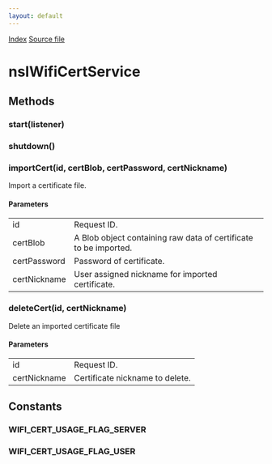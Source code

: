 ```yaml
---
layout: default
---
```

<div id='links'><a href="../index.html">Index</a>
<a href="http://dxr.mozilla.org/mozilla-central/source/dom/wifi/nsIWifiCertService.idl">Source file</a>
</div>

# nsIWifiCertService #

## Methods ##

### start(listener) ###

### shutdown() ###

### importCert(id, certBlob, certPassword, certNickname) ###
  
Import a certificate file.  
  
  

#### Parameters ####

<table>

<tr>
<td>id</td>
<td>       Request ID.  
</td>
</tr>

<tr>
<td>certBlob</td>
<td>       A Blob object containing raw data of certificate to be imported.  
</td>
</tr>

<tr>
<td>certPassword</td>
<td>       Password of certificate.  
</td>
</tr>

<tr>
<td>certNickname</td>
<td>       User assigned nickname for imported certificate.  
</td>
</tr>

</table>

### deleteCert(id, certNickname) ###
  
Delete an imported certificate file  
  
  

#### Parameters ####

<table>

<tr>
<td>id</td>
<td>       Request ID.  
</td>
</tr>

<tr>
<td>certNickname</td>
<td>       Certificate nickname to delete.  
</td>
</tr>

</table>

## Constants ##

### WIFI_CERT_USAGE_FLAG_SERVER ###

### WIFI_CERT_USAGE_FLAG_USER ###
